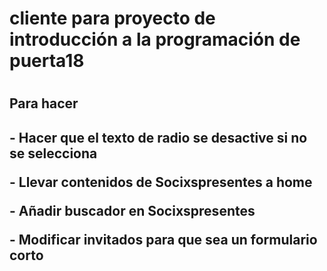 <h1>cliente para proyecto de introducción a la programación de puerta18<h1>
<h2>Para hacer<h2>
<p>- Hacer que el texto de radio se desactive si no se selecciona</p>
<p>- Llevar contenidos de Socixspresentes a home</p>
<p>- Añadir buscador en Socixspresentes</p>
<p>- Modificar invitados para que sea un formulario corto</p>